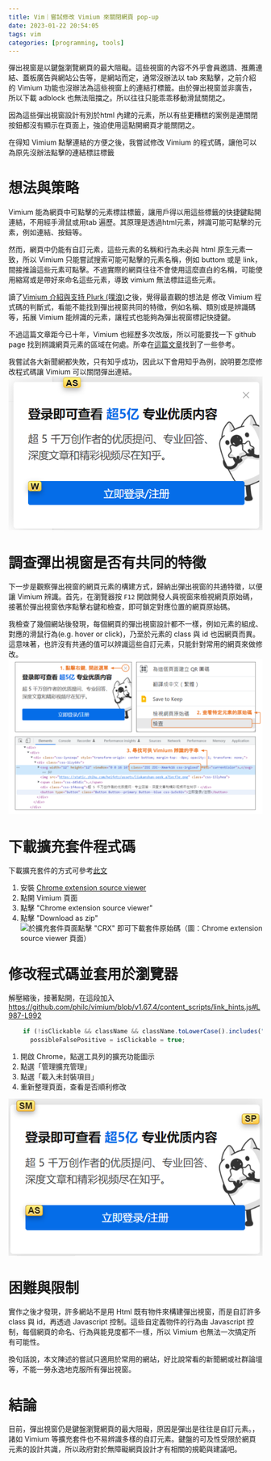 ```yaml
---
title: Vim｜嘗試修改 Vimium 來關閉網頁 pop-up
date: 2023-01-22 20:54:05
tags: vim
categories: [programming, tools]
---
```

彈出視窗是以鍵盤瀏覽網頁的最大阻礙。這些視窗的內容不外乎會員邀請、推薦連結、蓋板廣告與網站公告等，是網站而定，通常沒辦法以 tab 來點擊，之前介紹的 Vimium 功能也沒辦法為這些視窗上的連結打標籤。由於彈出視窗並非廣告，所以下載 adblock 也無法阻擋之。所以往往只能乖乖移動滑鼠關閉之。

因為這些彈出視窗設計有別於html 內建的元素，所以有些更糟糕的案例是連關閉按鈕都沒有顯示在頁面上，強迫使用這點開網頁才能關閉之。

在得知 Vimium 點擊連結的方便之後，我嘗試修改 Vimium 的程式碼，讓他可以為原先沒辦法點擊的連結標註標籤

<!--more-->

# 想法與策略
Vimium 能為網頁中可點擊的元素標註標籤，讓用戶得以用這些標籤的快捷鍵點開連結，不用經手滑鼠或用tab 遍歷。其原理是透過html元素，辨識可能可點擊的元素，例如連結、按鈕等。

然而，網頁中仍能有自訂元素，這些元素的名稱和行為未必與 html 原生元素一致，所以 Vimium 只能嘗試搜索可能可點擊的元素名稱，例如 buttom 或是 link，間接推論這些元素可點擊。不過實際的網頁往往不會使用這麼直白的名稱，可能使用縮寫或是帶好來命名這些元素，導致 vimium 無法標註這些元素。

讀了[Vimium 介紹與支持 Plurk (噗浪)](https://ithelp.ithome.com.tw/articles/10091999)之後，覺得最直觀的想法是 修改 Vimium 程式碼的判斷式，看能不能找到彈出視窗共同的特徵，例如名稱、類別或是辨識碼等，拓展 Vimium 能辨識的元素，讓程式也能夠為彈出視窗標記快捷鍵。

不過這篇文章距今已十年，Vimium 也經歷多次改版，所以可能要找一下 github page 找到辨識網頁元素的區域在何處。所幸在[這篇文章](https://stackoverflow.com/questions/53918093/how-can-i-make-my-element-clickable-for-vimium)找到了一些參考。

我嘗試各大新聞網都失敗，只有知乎成功，因此以下會用知乎為例，說明要怎麼修改程式碼讓 Vimium 可以關閉彈出連結。
![Vimium 無法辨識知乎登入視窗的關閉符號](https://github.com/5uperb0y/blog-media/blob/main/modify-vimium-to-label-and-close-pop-up_before.png?raw=true)
# 調查彈出視窗是否有共同的特徵
下一步是觀察彈出視窗的網頁元素的構建方式，歸納出彈出視窗的共通特徵，以便讓 Vimium 辨識。首先，在瀏覽器按 `F12` 開啟開發人員視窗來檢視網頁原始碼，接著於彈出視窗依序點擊右鍵和檢查，即可鎖定對應位置的網頁原始碼。

我檢查了幾個網站後發現，每個網頁的彈出視窗設計都不一樣，例如元素的組成、對應的滑鼠行為(e.g. hover or click)，乃至於元素的 class 與 id 也因網頁而異。這意味著，也許沒有共通的值可以辨識這些自訂元素，只能針對常用的網頁來做修改。
![](https://github.com/5uperb0y/blog-media/blob/main/modify-vimium-to-label-and-close-pop-up_check.png?raw=true)
# 下載擴充套件程式碼
下載擴充套件的方式可參考[此文](https://stackoverflow.com/questions/16680682/how-to-modify-an-extension-from-the-chrome-web-store)
1. 安裝 [Chrome extension source viewer](https://chrome.google.com/webstore/detail/chrome-extension-source-v/jifpbeccnghkjeaalbbjmodiffmgedin)
2. 點開 Vimium 頁面
3. 點擊 "Chrome extension source viewer"
4. 點擊 "Download as zip"
![於擴充套件頁面點擊 "CRX" 即可下載套件原始碼（圖：Chrome extension source viewer 頁面）](https://lh3.googleusercontent.com/dCvSGp9T3LZP6PLfzgxNpxlX5qxizpjKN8g9R3eNKTg98e4MfAEDc5IRVFGr5O4VtC4nq62HNKpGxkNaDLscK1VXLw=w640-h400-e365-rj-sc0x00ffffff)

# 修改程式碼並套用於瀏覽器

解壓縮後，接著點開，在這段加入
https://github.com/philc/vimium/blob/v1.67.4/content_scripts/link_hints.js#L987-L992
```js
    if (!isClickable && className && className.toLowerCase().includes("zdi"))
      possibleFalsePositive = isClickable = true;
```

1. 開啟 Chrome，點選工具列的擴充功能圖示
2. 點選「管理擴充管理」
3. 點選「載入未封裝項目」
4. 重新整理頁面，查看是否順利修改

![修改 Vimium 的程式碼後，關閉視窗的符號被標上標籤了。](https://github.com/5uperb0y/blog-media/blob/main/modify-vimium-to-label-and-close-pop-up_after.png?raw=true)
# 困難與限制
實作之後才發現，許多網站不是用 Html 既有物件來構建彈出視窗，而是自訂許多 class 與 id，再透過 Javascript 控制。這些自定義物件的行為由 Javascript 控制，每個網頁的命名、行為與能見度都不一樣，所以 Vimium 也無法一次搞定所有可能性。

換句話說，本文陳述的嘗試只適用於常用的網站，好比說常看的新聞網或社群論壇等，不能一勞永逸地克服所有彈出視窗。
# 結論

目前，彈出視窗仍是鍵盤瀏覽網頁的最大阻礙，原因是彈出是往往是自訂元素。，諸如 Vimium 等擴充套件也不易辨識多樣的自訂元素。鍵盤的可及性受限於網頁元素的設計共識，所以政府對於無障礙網頁設計才有相關的規範與建議吧。
